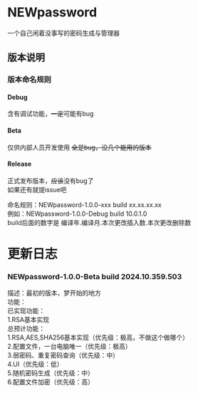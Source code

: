 # NEWpassword
一个自己闲着没事写的密码生成与管理器

## 版本说明
### 版本命名规则
#### Debug

含有调试功能，~~一定~~可能有bug

#### Beta

仅供内部人员开发使用 ~~全是bug，没几个能用的版本~~<br />

#### Release

正式发布版本，~~应该~~没有bug了<br />
如果还有就提issue吧<br />

命名规则：NEWpassword-1.0.0-xxx build xx.xx.xx.xx<br />
例如：NEWpassword-1.0.0-Debug build 10.0.1.0<br />
build后面的数字是 编译年.编译月.本次更改插入数.本次更改删除数<br />
# 更新日志
### NEWpassword-1.0.0-Beta build 2024.10.359.503
描述：最初的版本，梦开始的地方<br />
功能：<br />
    已实现功能：<br />
    1.RSA基本实现<br />
    总预计功能：<br />
    1.RSA,AES,SHA256基本实现（优先级：极高，不做这个做哪个）<br />
    2.配置文件，一台电脑唯一（优先级：极高）<br />
    3.弱密码、重复密码查询（优先级：中）<br />
    4.UI（优先级：低）<br />
    5.随机密码生成（优先级：中）<br />
    6.配置文件加密（优先级：高）<br />
